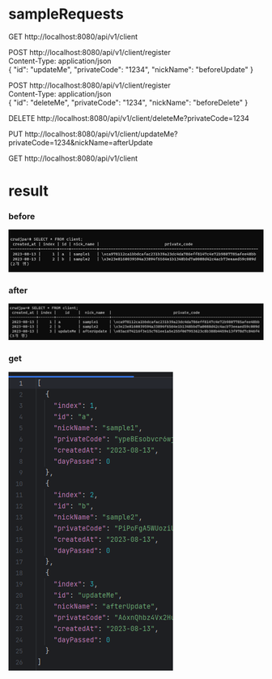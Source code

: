 # sampleRequests
GET http://localhost:8080/api/v1/client

POST http://localhost:8080/api/v1/client/register
<br>
Content-Type: application/json
<br>
{
"id": "updateMe",
"privateCode": "1234",
"nickName": "beforeUpdate"
}

POST http://localhost:8080/api/v1/client/register
<br>
Content-Type: application/json
<br>
{
"id": "deleteMe",
"privateCode": "1234",
"nickName": "beforeDelete"
}

DELETE http://localhost:8080/api/v1/client/deleteMe?privateCode=1234

PUT http://localhost:8080/api/v1/client/updateMe?privateCode=1234&nickName=afterUpdate

GET http://localhost:8080/api/v1/client

# result

### before
![before.png](before.png)

### after
![after.png](after.png)

### get 
![get.png](get.png)

